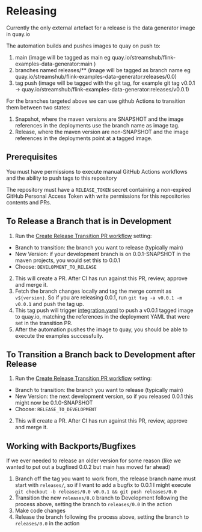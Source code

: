 # Releasing

Currently the only external artefact for a release is the data generator image in quay.io

The automation builds and pushes images to quay on push to:
1. main (image will be tagged as main eg quay.io/streamshub/flink-examples-data-generator:main )
2. branches named releases/** (image will be tagged as branch name eg quay.io/streamshub/flink-examples-data-generator:releases/0.0)
3. tag push (image will be tagged with the git tag, for example git tag v0.0.1 -> quay.io/streamshub/flink-examples-data-generator:releases/v0.0.1)

For the branches targeted above we can use github Actions to transition them between two states:

1. Snapshot, where the maven versions are SNAPSHOT and the image references in the deployments use the branch name as image tag.
2. Release, where the maven version are non-SNAPSHOT and the image references in the deployments point at a tagged image.

## Prerequisites
You must have permissions to execute manual GitHub Actions workflows and the ability to push tags to this repository

The repository must have a `RELEASE_TOKEN` secret containing a non-expired GitHub Personal Access Token with write permissions for this repositories contents and PRs.

## To Release a Branch that is in Development

1. Run the [Create Release Transition PR workflow](https://github.com/streamshub/flink-sql-examples/actions/workflows/release-transition.yaml) setting:
  - Branch to transition: the branch you want to release (typically main)
  - New Version: if your development branch is on 0.0.1-SNAPSHOT in the maven projects, you would set this to 0.0.1
  - Choose: `DEVELOPMENT_TO_RELEASE`
2. This will create a PR. After CI has run against this PR, review, approve and merge it.
3. Fetch the branch changes locally and tag the merge commit as `v${version}`. So if you are releasing 0.0.1, run `git tag -a v0.0.1 -m v0.0.1` and push the tag up.
4. This tag push will trigger [integration.yaml](https://github.com/streamshub/flink-sql-examples/actions/workflows/integration.yaml) to push a v0.0.1 tagged image to quay.io,
  matching the references in the deployment YAML that were set in the transition PR.
5. After the automation pushes the image to quay, you should be able to execute the examples successfully.

## To Transition a Branch back to Development after Release

1. Run the [Create Release Transition PR workflow](https://github.com/streamshub/flink-sql-examples/actions/workflows/release-transition.yaml) setting:
  - Branch to transition: the branch you want to release (typically main)
  - New Version: the next development version, so if you released 0.0.1 this might now be 0.1.0-SNAPSHOT
  - Choose: `RELEASE_TO_DEVELOPMENT`
2. This will create a PR. After CI has run against this PR, review, approve and merge it.

## Working with Backports/Bugfixes

If we ever needed to release an older version for some reason (like we wanted to put out a bugfixed 0.0.2 but main has moved far ahead)

1. Branch off the tag you want to work from, the release branch name must start with `releases/`, so if I want to add a bugfix to 0.0.1 I might
  execute `git checkout -b releases/0.0 v0.0.1 && git push releases/0.0`
2. Transition the new `releases/0.0` branch to Development following the process above,  setting the branch to `releases/0.0` in the action
3. Make code changes
4. Release the branch following the process above, setting the branch to `releases/0.0` in the action
